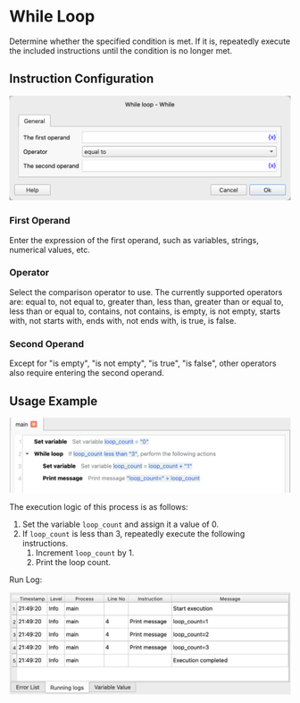 # While Loop

Determine whether the specified condition is met. If it is, repeatedly execute the included instructions until the condition is no longer met.

## Instruction Configuration

![Conditional Loop Configuration Dialog Box](while_config.png)

### First Operand

Enter the expression of the first operand, such as variables, strings, numerical values, etc.

### Operator

Select the comparison operator to use. The currently supported operators are: equal to, not equal to, greater than, less than, greater than or equal to, less than or equal to, contains, not contains, is empty, is not empty, starts with, not starts with, ends with, not ends with, is true, is false.

### Second Operand

Except for "is empty", "is not empty", "is true", "is false", other operators also require entering the second operand.

## Usage Example

![Screenshot of the Conditional Loop Example Process](while_demo_process.png)

The execution logic of this process is as follows:

1. Set the variable `loop_count` and assign it a value of 0.
2. If `loop_count` is less than 3, repeatedly execute the following instructions.
    1. Increment `loop_count` by 1.
    2. Print the loop count.

Run Log:

![Run Log of the Conditional Loop Example Process](while_demo_log.png)
